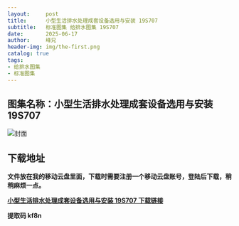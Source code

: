 ```yaml
---
layout:     post
title:      小型生活排水处理成套设备选用与安装 19S707
subtitle:   标准图集 给排水图集 19S707
date:       2025-06-17
author:     峰兄
header-img: img/the-first.png
catalog: true
tags:
- 给排水图集
- 标准图集
---
```

## 图集名称：小型生活排水处理成套设备选用与安装 19S707
![封面](https://pic1.imgdb.cn/item/6854fdb758cb8da5c85dbcf3.jpg)


## 下载地址 ##
**文件放在我的移动云盘里面，下载时需要注册一个移动云盘账号，登陆后下载，稍稍麻烦一点。**  
  
[**小型生活排水处理成套设备选用与安装 19S707 下载链接**](https://caiyun.139.com/w/i/2nQQUiPeYGRvg)


**提取码 kf8n**

